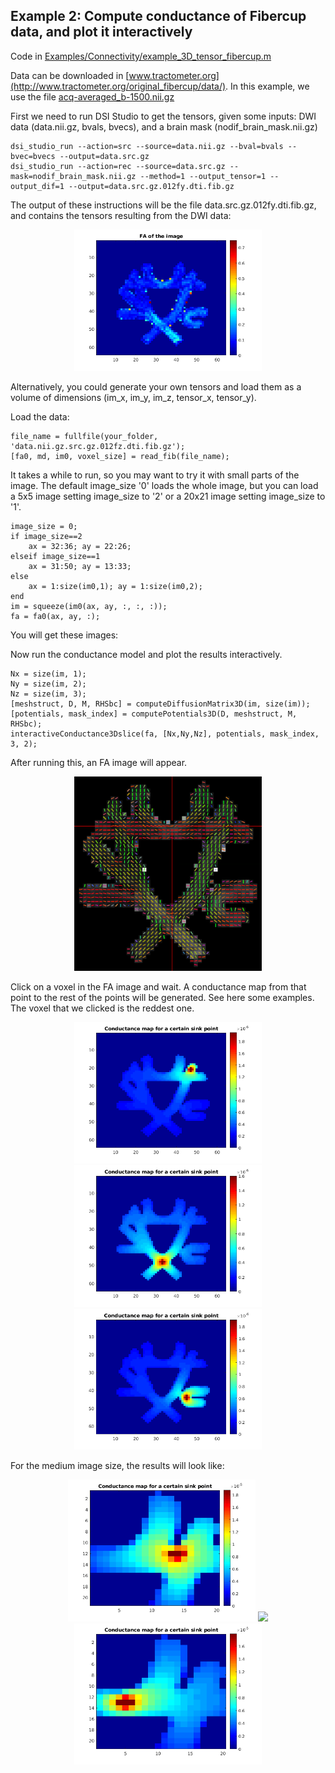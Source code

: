 ## Example 2: Compute conductance of Fibercup data, and plot it interactively

Code in [Examples/Connectivity/example_3D_tensor_fibercup.m](Examples/Connectivity/example_3D_tensor_fibercup.m)

Data can be downloaded in [www.tractometer.org](http://www.tractometer.org/original_fibercup/data/).
In this example, we use the file [acq-averaged_b-1500.nii.gz](http://www.tractometer.org/downloads/downloads/fibercup/dwi/acq-averaged_b-1500.nii.gz)

First we need to run DSI Studio to get the tensors, given some inputs: DWI data (data.nii.gz, bvals, bvecs), and a brain mask (nodif_brain_mask.nii.gz)
```
dsi_studio_run --action=src --source=data.nii.gz --bval=bvals --bvec=bvecs --output=data.src.gz
dsi_studio_run --action=rec --source=data.src.gz --mask=nodif_brain_mask.nii.gz --method=1 --output_tensor=1 --output_dif=1 --output=data.src.gz.012fy.dti.fib.gz
```
The output of these instructions will be the file data.src.gz.012fy.dti.fib.gz, and contains the tensors resulting from the DWI data:
<p align="center">
<img src="Examples/Images/fibercup_fa.png" width="300">
</p>
Alternatively, you could generate your own tensors and load them as a volume of dimensions (im_x, im_y, im_z, tensor_x, tensor_y).

Load the data:
```
file_name = fullfile(your_folder, 'data.nii.gz.src.gz.012fz.dti.fib.gz'); 
[fa0, md, im0, voxel_size] = read_fib(file_name);
```
It takes a while to run, so you may want to try it with small parts of the image. The default image_size '0' loads the whole image, but you can load a 5x5 image setting image_size to '2' or a 20x21 image setting image_size to '1'.
```
image_size = 0;
if image_size==2
    ax = 32:36; ay = 22:26;
elseif image_size==1
    ax = 31:50; ay = 13:33;
else
    ax = 1:size(im0,1); ay = 1:size(im0,2);
end
im = squeeze(im0(ax, ay, :, :, :));
fa = fa0(ax, ay, :);
```
You will get these images: 

Now run the conductance model and plot the results interactively. 
```
Nx = size(im, 1); 
Ny = size(im, 2); 
Nz = size(im, 3); 
[meshstruct, D, M, RHSbc] = computeDiffusionMatrix3D(im, size(im));
[potentials, mask_index] = computePotentials3D(D, meshstruct, M, RHSbc);
interactiveConductance3Dslice(fa, [Nx,Ny,Nz], potentials, mask_index, 3, 2);
```
After running this, an FA image will appear. 
<p align="center">
<img src="Images/fibercup.png" width="300">
</p>
Click on a voxel in the FA image and wait. A conductance map from that point to the rest of the points will be generated. See here some examples. The voxel that we clicked is the reddest one.
<p align="center">
<img src="Images/fibercup0_point1.png" width="300"> <img src="Images/fibercup0_point2.png" width="300"> <img src="Images/fibercup0_point3.png" width="300">
</p>
For the medium image size, the results will look like:
<p align="center">
<img src="Images/fibercup1_conductance.png" width="300"> <img src="Images/fibercup1_conductance1.png" width="300"> <img src="Images/fibercup1_conductance2.png" width="300">
</p>



